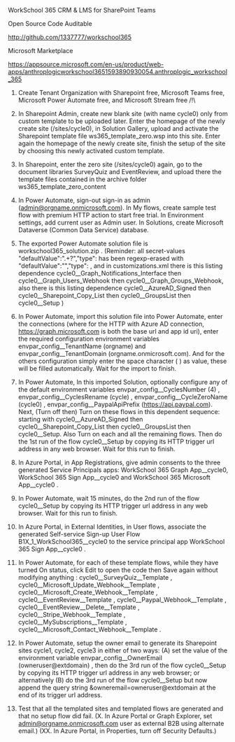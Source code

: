 WorkSchool 365 CRM & LMS for SharePoint Teams

Open Source Code Auditable

http://github.com/1337777/workschool365

Microsoft Marketplace

https://appsource.microsoft.com/en-us/product/web-apps/anthroplogicworkschool3651593890930054.anthroplogic_workschool_365


1. Create Tenant Organization with Sharepoint free, Microsoft Teams free, Microsoft Power Automate free, and Microsoft Stream free /!\

2. In Sharepoint Admin, create new blank site (with name cycle0) only from custom template to be uploaded later. Enter the homepage of the newly create site (/sites/cycle0), in Solution Gallery, upload and activate the Sharepoint template file ws365_template_zero.wsp into this site. Enter again the homepage of the newly create site, finish the setup of the site by choosing this newly activated custom template. 

3. In Sharepoint, enter the zero site (/sites/cycle0) again, go to the document libraries SurveyQuiz and EventReview, and upload there the template files contained in the archive folder ws365_template_zero_content

4. In Power Automate, sign-out sign-in as admin (admin@orgname.onmicrosoft.com). In My flows, create sample test flow with premium HTTP action to start free trial. In Environment settings, add current user as Admin user. In Solutions, create Microsoft Dataverse (Common Data Service) database.

5. The exported Power Automate solution file is workschool365_solution.zip . (Reminder: all secret-values "defaultValue":".+?","type": has been regexp-erased with "defaultValue":"","type": , and in customizations.xml there is this listing dependence cycle0__Graph_Notifications_Interface then cycle0__Graph_Users_Webhook then cycle0__Graph_Groups_Webhook, also there is this listing dependence cycle0__AzureAD_Signed then cycle0__Sharepoint_Copy_List then cycle0__GroupsList then cycle0__Setup )

6. In Power Automate, import this solution file into Power Automate, enter the connections (where for the HTTP with Azure AD connection, https://graph.microsoft.com is both the base url and app id uri),  enter the required configuration environment variables envpar_config__TenantName (orgname) and envpar_config__TenantDomain (orgname.onmicrosoft.com). And for the others configuration simply enter the space character ( ) as value, these will be filled automatically. Wait for the import to finish.

7. In Power Automate, In this imported Solution, optionally configure any of the default environment variables envpar_config__CyclesNumber (4) , envpar_config__CyclesRename (cycle) , envpar_config__CycleZeroName (cycle0) , envpar_config__PaypalApiPrefix (https://api.paypal.com). Next, (Turn off then) Turn on these flows in this dependent sequence: starting with cycle0__AzureAD_Signed then cycle0__Sharepoint_Copy_List then cycle0__GroupsList then cycle0__Setup. Also Turn on each and all the remaining flows. Then do the 1st run of the flow cycle0__Setup by copying its HTTP trigger url address in any web browser. Wait for this run to finish.

8. In Azure Portal, in App Registrations, give admin consents to the three generated Service Principals apps: WorkSchool 365 Graph App__cycle0, WorkSchool 365 Sign App__cycle0 and WorkSchool 365 Microsoft App__cycle0 .

9. In Power Automate, wait 15 minutes, do the 2nd run of the flow cycle0__Setup by copying its HTTP trigger url address in any web browser. Wait for this run to finish.

10. In Azure Portal, in External Identities, in User flows, associate the generated Self-service Sign-up User Flow B1X_1_WorkSchool365__cycle0 to the service principal app WorkSchool 365 Sign App__cycle0 .

11. In Power Automate, for each of these template flows, while they have turned On status, click Edit to open the code then Save again without modifying anything : cycle0__SurveyQuiz__Template , cycle0__Microsoft_Update_Webhook__Template , cycle0__Microsoft_Create_Webhook__Template , cycle0__EventReview__Template , cycle0__Paypal_Webhook__Template , cycle0__EventReview__Delete__Template , cycle0__Stripe_Webhook__Template , cycle0__MySubscriptions__Template , cycle0__Microsoft_Contact_Webhook__Template .

12. In Power Automate, setup the owner email to generate its Sharepoint sites cycle1, cycle2, cycle3 in either of two ways: 
  (A) set the value of the environment variable envpar_config__OwnerEmail (owneruser@extdomain) , then do the 3rd run of the flow cycle0__Setup by copying its HTTP trigger url address in any web browser; or alternatively 
  (B) do the 3rd run of the flow cycle0__Setup but now append the query string  &owneremail=owneruser@extdomain  at the end of its trigger url address.

13. Test that all the templated sites and templated flows are generated and that no setup flow did fail. (X. In Azure Portal or Graph Explorer, set admin@orgname.onmicrosoft.com user as external B2B using alternate email.) (XX. In Azure Portal, in Properties, turn off Security Defaults.)
